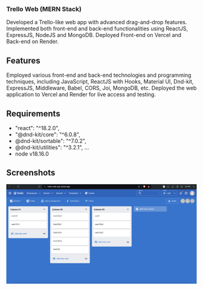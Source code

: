 ### Trello Web (MERN Stack)
Developed a Trello-like web app with advanced drag-and-drop features. Implemented both front-end and back-end functionalities using ReactJS, ExpressJS, NodeJS and MongoDB. Deployed Front-end on Vercel and Back-end on Render.

## Features
Employed various front-end and back-end technologies and programming
techniques, including JavaScript, ReactJS with Hooks, Material UI, Dnd-kit, ExpressJS, Middleware, Babel, CORS, Joi, MongoDB, etc.
Deployed the web application to Vercel and Render for live access and testing.

## Requirements

-  "react": "^18.2.0",
-  "@dnd-kit/core": "^6.0.8",
-   @dnd-kit/sortable": "^7.0.2",
-   @dnd-kit/utilities": "^3.2.1", ...
-   node v18.16.0

  
## Screenshots
![Website Overview](images/image1.png)

